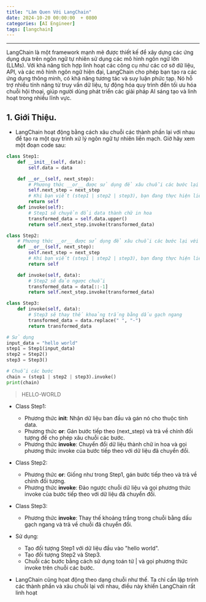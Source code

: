 ```yaml
---
title: "Làm Quen Với LangChain"
date: 2024-10-20 00:00:00  + 0800
categories: [AI Engineer]
tags: [langchain]
---
```

---

<script type="text/x-mathjax-config">
    MathJax.Hub.Config({
        tex2jax: {
            inlineMath: [['$','$'], ['\\(','\\)']],
            processEscapes: true
        }
    });
</script>
<script src="https://cdnjs.cloudflare.com/ajax/libs/mathjax/2.7.7/MathJax.js?config=TeX-AMS_HTML-full"></script>

LangChain là một framework mạnh mẽ được thiết kế để xây dựng các ứng dụng dựa trên ngôn ngữ tự nhiên sử dụng các mô hình ngôn ngữ lớn (LLMs). Với khả năng tích hợp linh hoạt các công cụ như các cơ sở dữ liệu, API, và các mô hình ngôn ngữ hiện đại, LangChain cho phép bạn tạo ra các ứng dụng thông minh, có khả năng tương tác và suy luận phức tạp. Nó hỗ trợ nhiều tính năng từ truy vấn dữ liệu, tự động hóa quy trình đến tối ưu hóa chuỗi hội thoại, giúp người dùng phát triển các giải pháp AI sáng tạo và linh hoạt trong nhiều lĩnh vực.

## 1. Giới Thiệu.

- LangChain hoạt động bằng cách xâu chuỗi các thành phần lại với nhau để tạo ra một quy trình xử lý ngôn ngữ tự nhiên liền mạch. Giờ hãy xem một đoạn code sau:

```python
class Step1:
    def __init__(self, data):
        self.data = data

    def __or__(self, next_step):
        # Phương thức __or__ được sử dụng để xâu chuỗi các bước lại với nhau.
        self.next_step = next_step
        # Khi bạn viết (step1 | step2 | step3), bạn đang thực hiện liên kết step1 với step2, và sau đó step2 với step3.
        return self
    def invoke(self):
        # Step1 sẽ chuyển đổi data thành chữ in hoa
        transformed_data = self.data.upper()
        return self.next_step.invoke(transformed_data)

class Step2:
    # Phương thức __or__ được sử dụng để xâu chuỗi các bước lại với nhau.
    def __or__(self, next_step):
        self.next_step = next_step
        # Khi bạn viết (step1 | step2 | step3), bạn đang thực hiện liên kết step1 với step2, và sau đó step2 với step3.
        return self

    def invoke(self, data):
        # Step2 sẽ đảo ngược chuỗi
        transformed_data = data[::-1]
        return self.next_step.invoke(transformed_data)

class Step3:
    def invoke(self, data):
        # Step3 sẽ thay thế khoảng trắng bằng dấu gạch ngang
        transformed_data = data.replace(" ", "-")
        return transformed_data

# Sử dụng
input_data = "hello world"
step1 = Step1(input_data)
step2 = Step2()
step3 = Step3()

# Chuỗi các bước
chain = (step1 | step2 | step3).invoke()
print(chain)
```

> HELLO-WORLD

- Class Step1:

    - Phương thức __init__: Nhận dữ liệu ban đầu và gán nó cho thuộc tính data.
    - Phương thức __or__: Gán bước tiếp theo (next_step) và trả về chính đối tượng để cho phép xâu chuỗi các bước.
    - Phương thức **invoke**: Chuyển đổi dữ liệu thành chữ in hoa và gọi phương thức invoke của bước tiếp theo với dữ liệu đã chuyển đổi.
- Class Step2:
    - Phương thức __or__: Giống như trong Step1, gán bước tiếp theo và trả về chính đối tượng.
    - Phương thức **invoke**: Đảo ngược chuỗi dữ liệu và gọi phương thức invoke của bước tiếp theo với dữ liệu đã chuyển đổi.
- Class Step3:

  - Phương thức **invoke**: Thay thế khoảng trắng trong chuỗi bằng dấu gạch ngang và trả về chuỗi đã chuyển đổi.
- Sử dụng:

    - Tạo đối tượng Step1 với dữ liệu đầu vào "hello world".
    - Tạo đối tượng Step2 và Step3.
    - Chuỗi các bước bằng cách sử dụng toán tử | và gọi phương thức invoke trên chuỗi các bước.

- LangChain cũng họat động theo dạng chuỗi như thế. Ta chỉ cần lập trình các thành phần và xâu chuỗi lại với nhau, điều này khiến LangChain rất linh hoạt